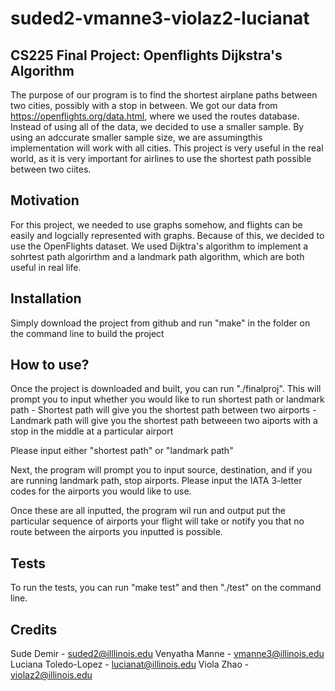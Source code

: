 # suded2-vmanne3-violaz2-lucianat

## CS225 Final Project: Openflights Dijkstra's Algorithm 

The purpose of our program is to find the shortest airplane paths between two cities, possibly with a stop in 
between. We got our data from https://openflights.org/data.html, where we used the routes database. Instead of
using all of the data, we decided to use a smaller sample. By using an adccurate smaller sample size, we are assumingthis implementation will work with all cities. This project is very useful in the real world, as it is very important for airlines to use the shortest path possible between two ciites.

## Motivation

For this project, we needed to use graphs somehow, and flights can be easily and logcially represented with graphs. Because of this, we decided to use the OpenFlights dataset. We used Dijktra's algorithm to implement a sohrtest path algorirthm and a landmark path algorithm, which are both useful in real life.

## Installation

Simply download the project from github and run "make" in the folder on the command line to build the project

## How to use? 

Once the project is downloaded and built, you can run "./finalproj". This will prompt you to input whether you would like to run shortest path or landmark path
    - Shortest path will give you the shortest path between two airports
    - Landmark path will give you the shortest path betweeen two aiports with a stop in the middle at a 
    particular airport

Please input either "shortest path" or "landmark path"

Next, the program will prompt you to input source, destination, and if you are running landmark path, stop airports. Please input the IATA 3-letter codes for the airports you would like to use.

Once these are all inputted, the program wil run and output put the particular sequence of airports your flight will take or notify you that no route between the airports you inputted is possible.

## Tests

To run the tests, you can run "make test" and then "./test" on the command line.

## Credits

Sude Demir - suded2@illlinois.edu
Venyatha Manne - vmanne3@illinois.edu
Luciana Toledo-Lopez - lucianat@illinois.edu
Viola Zhao - violaz2@illinois.edu